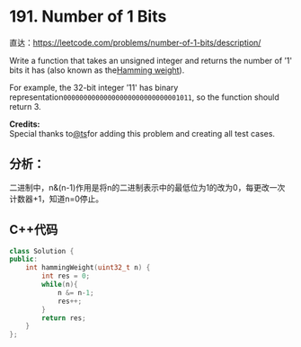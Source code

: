 # 191. Number of 1 Bits

直达：https://leetcode.com/problems/number-of-1-bits/description/

Write a function that takes an unsigned integer and returns the number of ’1' bits it has \(also known as the[Hamming weight](http://en.wikipedia.org/wiki/Hamming_weight)\).

For example, the 32-bit integer ’11' has binary representation`00000000000000000000000000001011`, so the function should return 3.

**Credits:**  
Special thanks to[@ts](https://oj.leetcode.com/discuss/user/ts)for adding this problem and creating all test cases.

## 分析：

二进制中，n&\(n-1\)作用是将n的二进制表示中的最低位为1的改为0，每更改一次计数器+1，知道n=0停止。

## C++代码

```cpp
class Solution {
public:
    int hammingWeight(uint32_t n) {
        int res = 0;
        while(n){
            n &= n-1;
            res++;
        }
        return res;
    }
};
```



